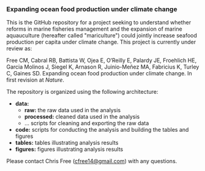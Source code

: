 ### Expanding ocean food production under climate change

This is the GitHub repository for a project seeking to understand whether reforms in marine fisheries management and the expansion of marine aquauculture (hereafter called "mariculture") could jointly increase seafood production per capita under climate change. This project is currently under review as: 

Free CM, Cabral RB, Battista W, Ojea E, O’Reilly E, Palardy JE, Froehlich HE, Garcia Molinos J, Siegel K, Arnason R, Juinio-Meñez MA, Fabricius K, Turley C, Gaines SD. Expanding ocean food production under climate change. In first revision at *Nature*.

The repository is organized using the following architecture:

* **data:**
  + **raw:** the raw data used in the analysis
  + **processed:** cleaned data used in the analysis
  + ... scripts for cleaning and exporting the raw data
* **code:** scripts for conducting the analysis and building the tables and figures
* **tables:** tables illustrating analysis results
* **figures:** figures illustrating analysis results

Please contact Chris Free (cfree14@gmail.com) with any questions.

